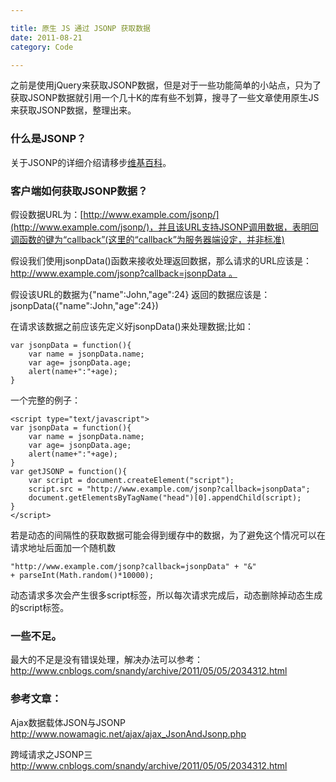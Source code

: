 ```yaml
---

title: 原生 JS 通过 JSONP 获取数据  
date: 2011-08-21  
category: Code

---
```


之前是使用jQuery来获取JSONP数据，但是对于一些功能简单的小站点，只为了获取JSONP数据就引用一个几十K的库有些不划算，搜寻了一些文章使用原生JS来获取JSONP数据，整理出来。

### 什么是JSONP？
关于JSONP的详细介绍请移步[维基百科](http://wikipedia.org/wiki/JSONP)。

### 客户端如何获取JSONP数据？
假设数据URL为：[http://www.example.com/jsonp/](http://www.example.com/jsonp/)，并且该URL支持JSONP调用数据，表明回调函数的键为“callback”(这里的“callback”为服务器端设定，并非标准)

假设我们使用jsonpData()函数来接收处理返回数据，那么请求的URL应该是：http://www.example.com/jsonp?callback=jsonpData 。

假设该URL的数据为{"name":John,"age":24}
返回的数据应该是：jsonpData({"name":John,"age":24})

在请求该数据之前应该先定义好jsonpData()来处理数据;比如：

    var jsonpData = function(){
        var name = jsonpData.name;
        var age= jsonpData.age;
        alert(name+":"+age);
    }

一个完整的例子：

	<script type="text/javascript">
	var jsonpData = function(){
		var name = jsonpData.name;
		var age= jsonpData.age;
		alert(name+":"+age);
	}
	var getJSONP = function(){
		var script = document.createElement("script"); 
		script.src = "http://www.example.com/jsonp?callback=jsonpData"; 
		document.getElementsByTagName("head")[0].appendChild(script); 
	}
	</script>

若是动态的间隔性的获取数据可能会得到缓存中的数据，为了避免这个情况可以在请求地址后面加一个随机数

	"http://www.example.com/jsonp?callback=jsonpData" + "&" + parseInt(Math.random()*10000);

动态请求多次会产生很多script标签，所以每次请求完成后，动态删除掉动态生成的script标签。

### 一些不足。
最大的不足是没有错误处理，解决办法可以参考：http://www.cnblogs.com/snandy/archive/2011/05/05/2034312.html


### 参考文章：

Ajax数据载体JSON与JSONP
http://www.nowamagic.net/ajax/ajax_JsonAndJsonp.php

跨域请求之JSONP三
http://www.cnblogs.com/snandy/archive/2011/05/05/2034312.html

